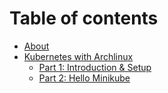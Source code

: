 # Table of contents

* [About](README.md)
* [Kubernetes with Archlinux](kubernetes_with_archlinux/README.md)
  * [Part 1: Introduction & Setup](kubernetes_with_archlinux/part_1_setup.md)
  * [Part 2: Hello Minikube](kubernetes_with_archlinux/part_2_hello_minikube.md)
